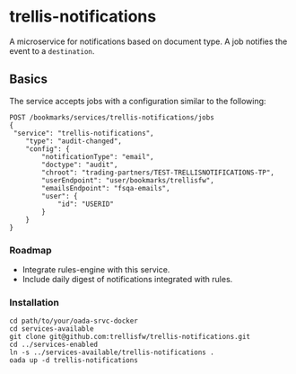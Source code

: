 # trellis-notifications

A microservice for notifications based on document type. A job notifies the event to a `destination`.

## Basics

The service accepts jobs with a configuration similar to the following:


```http
POST /bookmarks/services/trellis-notifications/jobs
{
 "service": "trellis-notifications",
    "type": "audit-changed",
    "config": {
        "notificationType": "email",
        "doctype": "audit",
        "chroot": "trading-partners/TEST-TRELLISNOTIFICATIONS-TP",
        "userEndpoint": "user/bookmarks/trellisfw",
        "emailsEndpoint": "fsqa-emails",
        "user": {
            "id": "USERID"
        }
    }
}
```

### Roadmap
* Integrate rules-engine with this service.
* Include daily digest of notifications integrated with rules.


### Installation

```docker-compose
cd path/to/your/oada-srvc-docker
cd services-available
git clone git@github.com:trellisfw/trellis-notifications.git
cd ../services-enabled
ln -s ../services-available/trellis-notifications .
oada up -d trellis-notifications
```

